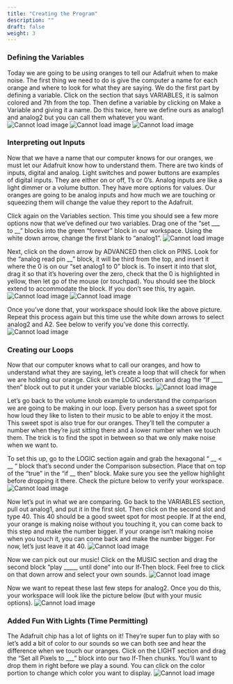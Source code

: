 ```yaml
---
title: "Creating the Program"
description: ""
draft: false
weight: 3
---
```


### Defining the Variables 
Today we are going to be using oranges to tell our Adafruit when to make noise. The first thing we need to do is give the computer a name for each orange and where to look for what they are saying. We do the first part by defining a variable. Click on the section that says VARIABLES, it is salmon colored and 7th from the top. Then define a variable by clicking on Make a Variable and giving it a name. Do this twice, here we define ours as analog1 and analog2 but you can call them whatever you want.
![Cannot load image](img/1.png?classes=border,shadow)
![Cannot load image](img/2.png?classes=border,shadow)
![Cannot load image](img/3.png?classes=border,shadow)

### Interpreting out Inputs
Now that we have a name that our computer knows for our oranges, we must let our Adafruit know how to understand them. There are two kinds of inputs, digital and analog. Light switches and power buttons are examples of digital inputs. They are either on or off, 1’s or 0’s. Analog inputs are like a light dimmer or a volume button. They have more options for values. Our oranges are going to be analog inputs and how much we are touching or squeezing them will change the value they report to the Adafruit.

Click again on the Variables section. This time you should see a few more options now that we’ve defined our two variables. Drag one of the “set ___ to __” blocks into the green “forever” block in our workspace. Using the white down arrow, change the first blank to “analog1”.
![Cannot load image](img/4.png?classes=border,shadow)

Next, click on the down arrow by ADVANCED then click on PINS. Look for the “analog read pin __” block, it will be third from the top, and insert it where the 0 is on our “set analog1 to 0” block is. To insert it into that slot, drag it so that it’s hovering over the zero, check that the 0 is highlighted in yellow, then let go of the mouse (or touchpad). You should see the block extend to accommodate the block. If you don’t see this, try again.
![Cannot load image](img/5.png?classes=border,shadow)
![Cannot load image](img/6.png?classes=border,shadow)

Once you’ve done that, your workspace should look like the above picture. Repeat this process again but this time use the white down arrows to select analog2 and A2. See below to verify you’ve done this correctly.
![Cannot load image](img/7.png?classes=border,shadow)

### Creating our Loops
Now that our computer knows what to call our oranges, and how to understand what they are saying, let’s create a loop that will check for when we are holding our orange. Click on the LOGIC section and drag the “If ____ then” block out to put it under your variable blocks.
![Cannot load image](img/8.png?classes=border,shadow)

Let’s go back to the volume knob example to understand the comparison we are going to be making in our loop. Every person has a sweet spot for how loud they like to listen to their music to be able to enjoy it the most. This sweet spot is also true for our oranges. They’ll tell the computer a number when they’re just sitting there and a lower number when we touch them. The trick is to find the spot in between so that we only make noise when we want to. 

To set this up, go to the LOGIC section again and grab the hexagonal “ __ < __ “ block that’s second under the Comparison subsection. Place that on top of the “true” in the “if __ then” block. Make sure you see the yellow highlight before dropping it there. Check the picture below to verify your workspace.
![Cannot load image](img/9.png?classes=border,shadow)

Now let’s put in what we are comparing. Go back to the VARIABLES section, pull out analog1, and put it in the first slot. Then click on the second slot and type 40. This 40 should be a good sweet spot for most people. If at the end, your orange is making noise without you touching it, you can come back to this step and make the number bigger. If your orange isn’t making noise when you touch it, you can come back and make the number bigger. For now, let’s just leave it at 40.
![Cannot load image](img/10.png?classes=border,shadow)

Now we can pick out our music! Click on the MUSIC section and drag the second block ”play _____ until done” into our If-Then block. Feel free to click on that down arrow and select your own sounds. 
![Cannot load image](img/11.png?classes=border,shadow)

Now we want to repeat these last few steps for analog2. Once you do this, your workspace will look like the picture below (but with your music options).
![Cannot load image](img/12.png?classes=border,shadow)

### Added Fun With Lights (Time Permitting)
The Adafruit chip has a lot of lights on it! They’re super fun to play with so let’s add a bit of color to our sounds so we can both see and hear the difference when we touch our oranges. Click on the LIGHT section and drag the “Set all Pixels to ___” block into our two If-Then chunks. You’ll want to drop them in right before we play a sound. You can click on the color portion to change which color you want to display.
![Cannot load image](img/13.png?classes=border,shadow)